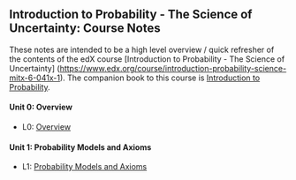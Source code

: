 ## Introduction to Probability - The Science of Uncertainty: Course Notes

These notes are intended to be a high level overview / quick refresher of the contents of the edX course
[Introduction to Probability - The Science of Uncertainty] (https://www.edx.org/course/introduction-probability-science-mitx-6-041x-1).
The companion book to this course is [Introduction to Probability](http://athenasc.com/probbook.html).

#### Unit 0: Overview

* L0: [Overview](Lecture_Notes/Lecture_01.md)

#### Unit 1: Probability Models and Axioms

* L1: [Probability Models and Axioms](Lecture_Notes/Lecture_02.md)
